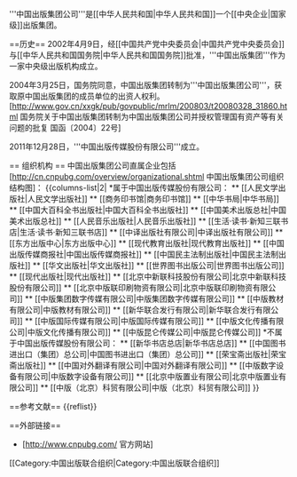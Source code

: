'''中国出版集团公司'''是[[中华人民共和国|中华人民共和国]]一个[[中央企业|国家级]]出版集团。

==历史==
2002年4月9日，经[[中国共产党中央委员会|中国共产党中央委员会]]与[[中华人民共和国国务院|中华人民共和国国务院]]批准，'''中国出版集团'''作为一家中央级出版机构成立。

2004年3月25日，国务院同意，中国出版集团转制为'''中国出版集团公司'''，获取原中国出版集团的成员单位的出资人权利。<ref>[http://www.gov.cn/xxgk/pub/govpublic/mrlm/200803/t20080328_31860.html 国务院关于中国出版集团转制为中国出版集团公司并授权管理国有资产等有关问题的批复 国函〔2004〕22号]</ref>

2011年12月28日，'''中国出版传媒股份有限公司'''成立。

== 组织机构 ==
中国出版集团公司直属企业包括<ref>[http://cn.cnpubg.com/overview/organizational.shtml 中国出版集团公司组织结构图]</ref>：
{{columns-list|2|
*属于中国出版传媒股份有限公司：
** [[人民文学出版社|人民文学出版社]]
** [[商务印书馆|商务印书馆]]
** [[中华书局|中华书局]]
** [[中国大百科全书出版社|中国大百科全书出版社]]
** [[中国美术出版总社|中国美术出版总社]]
** [[人民音乐出版社|人民音乐出版社]]
** [[生活·读书·新知三联书店|生活·读书·新知三联书店]]
** [[中译出版社有限公司|中译出版社有限公司]]
** [[东方出版中心|东方出版中心]]
** [[现代教育出版社|现代教育出版社]]
** [[中国出版传媒商报社|中国出版传媒商报社]]
** [[中国民主法制出版社|中国民主法制出版社]]
** [[华文出版社|华文出版社]]
** [[世界图书出版公司|世界图书出版公司]]
** [[现代出版社|现代出版社]]
** [[北京中新联科技股份有限公司|北京中新联科技股份有限公司]]
** [[北京中版联印刷物资有限公司|北京中版联印刷物资有限公司]]
** [[中版集团数字传媒有限公司|中版集团数字传媒有限公司]]
** [[中版教材有限公司|中版教材有限公司]]
** [[新华联合发行有限公司|新华联合发行有限公司]]
** [[中版国际传媒有限公司|中版国际传媒有限公司]]
** [[中版文化传播有限公司|中版文化传播有限公司]]
** [[中版昆仑传媒公司|中版昆仑传媒公司]]
*不属于中国出版传媒股份有限公司：
** [[新华书店总店|新华书店总店]]
** [[中国图书进出口（集团）总公司|中国图书进出口（集团）总公司]]
** [[荣宝斋出版社|荣宝斋出版社]]
** [[中国对外翻译有限公司|中国对外翻译有限公司]]
** [[中版数字设备有限公司|中版数字设备有限公司]]
** [[北京中版置业有限公司|北京中版置业有限公司]]
** [[中版（北京）科贸有限公司|中版（北京）科贸有限公司]]
}}

==参考文献==
{{reflist}}

==外部链接==
* [http://www.cnpubg.com/ 官方网站]

[[Category:中国出版联合组织|Category:中国出版联合组织]]
